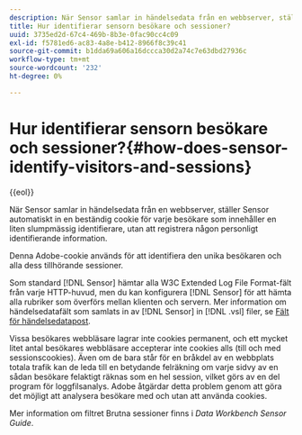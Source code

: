 ```yaml
---
description: När Sensor samlar in händelsedata från en webbserver, ställer Sensor automatiskt in en beständig cookie för varje besökare som innehåller en liten slumpmässig identifierare, utan att registrera någon personligt identifierande information.
title: Hur identifierar sensorn besökare och sessioner?
uuid: 3735ed2d-67c4-469b-8b3e-0fac90cc4c09
exl-id: f5781ed6-ac83-4a8e-b412-8966f8c39c41
source-git-commit: b1dda69a606a16dccca30d2a74c7e63dbd27936c
workflow-type: tm+mt
source-wordcount: '232'
ht-degree: 0%

---
```


# Hur identifierar sensorn besökare och sessioner?{#how-does-sensor-identify-visitors-and-sessions}

{{eol}}

När Sensor samlar in händelsedata från en webbserver, ställer Sensor automatiskt in en beständig cookie för varje besökare som innehåller en liten slumpmässig identifierare, utan att registrera någon personligt identifierande information.

Denna Adobe-cookie används för att identifiera den unika besökaren och alla dess tillhörande sessioner.

Som standard [!DNL Sensor] hämtar alla W3C Extended Log File Format-fält från varje HTTP-huvud, men du kan konfigurera [!DNL Sensor] för att hämta alla rubriker som överförs mellan klienten och servern. Mer information om händelsedatafält som samlats in av [!DNL Sensor] in [!DNL .vsl] filer, se [Fält för händelsedatapost](../../home/c-snsr-ovrvw/c-evnt-data-rcd-flds/c-evnt-data-rcd-flds.md#concept-ed2a8797cb5b4995b55ffd50a9f12a44).

Vissa besökares webbläsare lagrar inte cookies permanent, och ett mycket litet antal besökares webbläsare accepterar inte cookies alls (till och med sessionscookies). Även om de bara står för en bråkdel av en webbplats totala trafik kan de leda till en betydande felräkning om varje sidvy av en sådan besökare felaktigt räknas som en hel session, vilket görs av en del program för loggfilsanalys. Adobe åtgärdar detta problem genom att göra det möjligt att analysera besökare med och utan att använda cookies.

Mer information om filtret Brutna sessioner finns i *Data Workbench Sensor Guide*.
